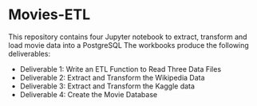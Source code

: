 # Movies-ETL

This repository contains four Jupyter notebook to extract, transform and load movie data into a PostgreSQL  The workbooks produce the following deliverables:

- Deliverable 1: Write an ETL Function to Read Three Data Files
- Deliverable 2: Extract and Transform the Wikipedia Data
- Deliverable 3: Extract and Transform the Kaggle data
- Deliverable 4: Create the Movie Database

